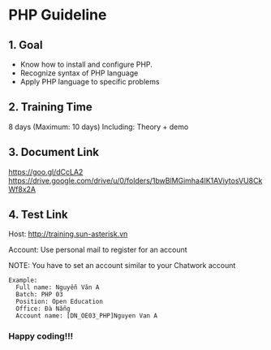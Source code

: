 # PHP Guideline

## 1. Goal

   - Know how to install and configure PHP.
   - Recognize syntax of PHP language
   - Apply PHP language to specific problems

## 2. Training Time
8 days (Maximum: 10 days) 
Including: Theory + demo

## 3. Document Link
https://goo.gl/dCcLA2
https://drive.google.com/drive/u/0/folders/1bwBlMGimha4lK1AViytosVU8CkWf8x2A

## 4. Test Link
Host: http://training.sun-asterisk.vn

Account: Use personal mail to register for an account

NOTE:  You have to set an account similar to your Chatwork account
```
Example:
  Full name: Nguyễn Văn A
  Batch: PHP 03
  Position: Open Education
  Office: Đà Nẵng
  Account name: [DN_OE03_PHP]Nguyen Van A
```
### Happy coding!!!
